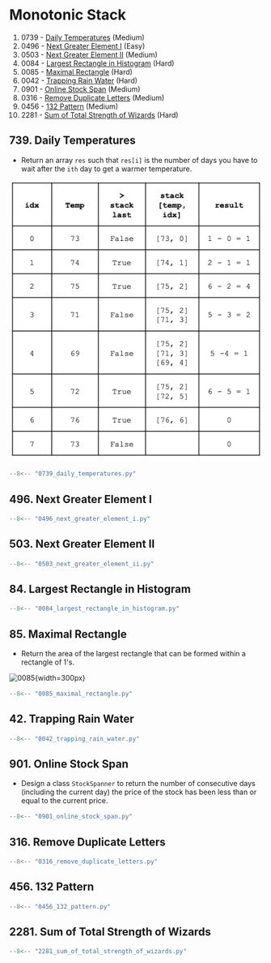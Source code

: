 # Monotonic Stack

1. 0739 - [Daily Temperatures](https://leetcode.com/problems/daily-temperatures/) (Medium)
2. 0496 - [Next Greater Element I](https://leetcode.com/problems/next-greater-element-i/) (Easy)
3. 0503 - [Next Greater Element II](https://leetcode.com/problems/next-greater-element-ii/) (Medium)
4. 0084 - [Largest Rectangle in Histogram](https://leetcode.com/problems/largest-rectangle-in-histogram/) (Hard)
5. 0085 - [Maximal Rectangle](https://leetcode.com/problems/maximal-rectangle/) (Hard)
6. 0042 - [Trapping Rain Water](https://leetcode.com/problems/trapping-rain-water/) (Hard)
7. 0901 - [Online Stock Span](https://leetcode.com/problems/online-stock-span/) (Medium)
8. 0316 - [Remove Duplicate Letters](https://leetcode.com/problems/remove-duplicate-letters/) (Medium)
9. 0456 - [132 Pattern](https://leetcode.com/problems/132-pattern/) (Medium)
10. 2281 - [Sum of Total Strength of Wizards](https://leetcode.com/problems/sum-of-total-strength-of-wizards/) (Hard)

## 739. Daily Temperatures

-   Return an array `res` such that `res[i]` is the number of days you have to wait after the `ith` day to get a warmer temperature.

![0739](../imgs/0739.jpg)

```python
--8<-- "0739_daily_temperatures.py"
```

## 496. Next Greater Element I

```python
--8<-- "0496_next_greater_element_i.py"
```

## 503. Next Greater Element II

```python
--8<-- "0503_next_greater_element_ii.py"
```

## 84. Largest Rectangle in Histogram

```python
--8<-- "0084_largest_rectangle_in_histogram.py"
```

## 85. Maximal Rectangle

-   Return the area of the largest rectangle that can be formed within a rectangle of 1's.

![0085](https://assets.leetcode.com/uploads/2020/09/14/maximal.jpg){width=300px}

```python
--8<-- "0085_maximal_rectangle.py"
```

## 42. Trapping Rain Water

```python
--8<-- "0042_trapping_rain_water.py"
```

## 901. Online Stock Span

-   Design a class `StockSpanner` to return the number of consecutive days (including the current day) the price of the stock has been less than or equal to the current price.

```python
--8<-- "0901_online_stock_span.py"
```

## 316. Remove Duplicate Letters

```python
--8<-- "0316_remove_duplicate_letters.py"
```

## 456. 132 Pattern

```python
--8<-- "0456_132_pattern.py"
```

## 2281. Sum of Total Strength of Wizards

```python
--8<-- "2281_sum_of_total_strength_of_wizards.py"
```
